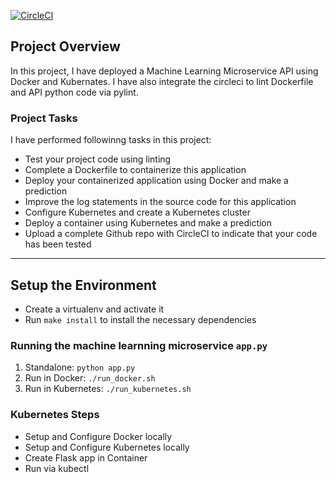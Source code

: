 [![CircleCI](https://circleci.com/gh/amitdu/udacity-ml.svg?style=svg)](https://app.circleci.com/pipelines/github/amitdu/udacity-ml)

## Project Overview

In this project, I have deployed a Machine Learning Microservice API using Docker and Kubernates. I have also integrate the circleci to lint Dockerfile and API python code via pylint.

### Project Tasks

I have performed followinng tasks in this project:

- Test your project code using linting
- Complete a Dockerfile to containerize this application
- Deploy your containerized application using Docker and make a prediction
- Improve the log statements in the source code for this application
- Configure Kubernetes and create a Kubernetes cluster
- Deploy a container using Kubernetes and make a prediction
- Upload a complete Github repo with CircleCI to indicate that your code has been tested

---

## Setup the Environment

- Create a virtualenv and activate it
- Run `make install` to install the necessary dependencies

### Running the machine learnning microservice `app.py`

1. Standalone: `python app.py`
2. Run in Docker: `./run_docker.sh`
3. Run in Kubernetes: `./run_kubernetes.sh`

### Kubernetes Steps

- Setup and Configure Docker locally
- Setup and Configure Kubernetes locally
- Create Flask app in Container
- Run via kubectl
